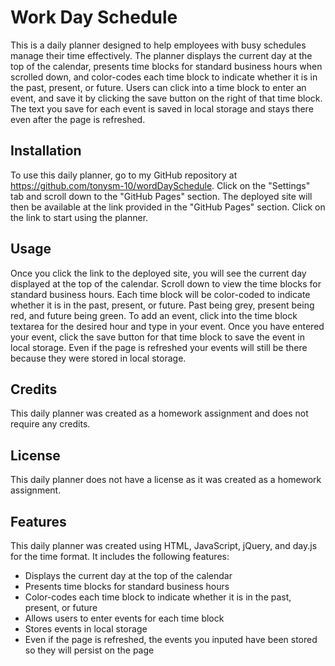 # Work Day Schedule
 
This is a daily planner designed to help employees with busy schedules manage their time effectively. The planner displays the current day at the top of the calendar, presents time blocks for standard business hours when scrolled down, and color-codes each time block to indicate whether it is in the past, present, or future. Users can click into a time block to enter an event, and save it by clicking the save button on the right of that time block. The text you save for each event is saved in local storage and stays there even after the page is refreshed.

## Installation 
To use this daily planner, go to my GitHub repository at https://github.com/tonysm-10/wordDaySchedule. Click on the "Settings" tab and scroll down to the "GitHub Pages" section. The deployed site will then be available at the link provided in the "GitHub Pages" section. Click on the link to start using the planner.

## Usage 
Once you click the link to the deployed site, you will see the current day displayed at the top of the calendar. Scroll down to view the time blocks for standard business hours. Each time block will be color-coded to indicate whether it is in the past, present, or future. Past being grey, present being red, and future being green. To add an event, click into the time block textarea for the desired hour and type in your event. Once you have entered your event, click the save button for that time block to save the event in local storage. Even if the page is refreshed your events will still be there because they were stored in local storage.

## Credits 
This daily planner was created as a homework assignment and does not require any credits.

## License 
This daily planner does not have a license as it was created as a homework assignment.

## Features 
This daily planner was created using HTML, JavaScript, jQuery, and day.js for the time format. It includes the following features:

- Displays the current day at the top of the calendar
- Presents time blocks for standard business hours
- Color-codes each time block to indicate whether it is in the past, present, or future
- Allows users to enter events for each time block
- Stores events in local storage
- Even if the page is refreshed, the events you inputed have been stored so they will persist on the page

